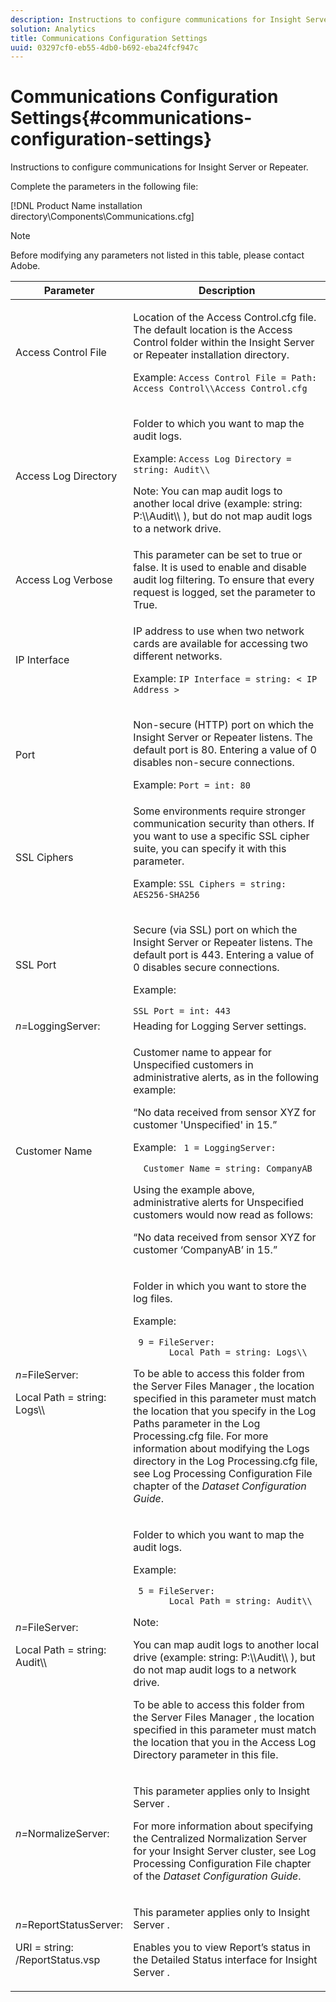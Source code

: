 ```yaml
---
description: Instructions to configure communications for Insight Server or Repeater.
solution: Analytics
title: Communications Configuration Settings
uuid: 03297cf0-eb55-4db0-b692-eba24fcf947c
---
```


# Communications Configuration Settings{#communications-configuration-settings}

Instructions to configure communications for Insight Server or Repeater.

Complete the parameters in the following file:

[!DNL Product Name installation directory\Components\Communications.cfg]

>[!NOTE]
>
>Before modifying any parameters not listed in this table, please contact Adobe.

<table id="table_C87F1150E53548F484A8C0CFE91F1079"> 
 <thead> 
  <tr> 
   <th colname="col1" class="entry"> Parameter </th> 
   <th colname="col2" class="entry"> Description </th> 
  </tr> 
 </thead>
 <tbody> 
  <tr> 
   <td colname="col1"> Access Control File </td> 
   <td colname="col2"> <p>Location of the <span class="filepath"> Access Control.cfg </span> file. The default location is the <span class="filepath"> Access Control </span> folder within the <span class="keyword"> Insight Server </span> or <span class="wintitle"> Repeater </span> installation directory. </p> <p>Example: <code>Access Control File = Path: Access Control\\Access Control.cfg</code> </p> </td> 
  </tr> 
  <tr> 
   <td colname="col1"> Access Log Directory </td> 
   <td colname="col2"> <p>Folder to which you want to map the audit logs. </p> <p>Example: <code>Access Log Directory = string: Audit\\</code> </p> <p> <p>Note:  You can map audit logs to another local drive (example: <span class="filepath"> string: P:\\Audit\\ </span>), but do not map audit logs to a network drive. </p> </p> </td> 
  </tr> 
  <tr> 
   <td colname="col1"> Access Log Verbose </td> 
   <td colname="col2"> This parameter can be set to true or false. It is used to enable and disable audit log filtering. To ensure that every request is logged, set the parameter to True. </td> 
  </tr> 
  <tr> 
   <td colname="col1"> IP Interface </td> 
   <td colname="col2"> <p>IP address to use when two network cards are available for accessing two different networks. </p> <p>Example: <code>IP Interface = string: &lt; IP Address &gt;</code> </p> </td> 
  </tr> 
  <tr> 
   <td colname="col1"> Port </td> 
   <td colname="col2"> <p>Non-secure (HTTP) port on which the <span class="keyword"> Insight Server </span> or <span class="wintitle"> Repeater </span> listens. The default port is 80. Entering a value of 0 disables non-secure connections. </p> <p>Example: <code>Port = int: 80</code> </p> </td> 
  </tr> 
  <tr> 
   <td colname="col1"> SSL Ciphers </td> 
   <td colname="col2"> Some environments require stronger communication security than others. If you want to use a specific SSL cipher suite, you can specify it with this parameter. <p>Example: <code>SSL Ciphers = string: AES256-SHA256</code> </p> </td> 
  </tr> 
  <tr> 
   <td colname="col1"> SSL Port </td> 
   <td colname="col2"> <p>Secure (via SSL) port on which the <span class="keyword"> Insight Server </span> or <span class="wintitle"> Repeater </span> listens. The default port is 443. Entering a value of 0 disables secure connections. </p> <p>Example: <span class="filepath"></span> </p> <code>SSL Port = int: 443</code> </td> 
  </tr> 
  <tr> 
   <td colname="col1"> <i>n=</i>LoggingServer: </td> 
   <td colname="col2"> Heading for Logging Server settings. </td> 
  </tr> 
  <tr> 
   <td colname="col1"> Customer Name </td> 
   <td colname="col2"> <p>Customer name to appear for Unspecified customers in administrative alerts, as in the following example: </p> <p>“No data received from sensor XYZ for customer 'Unspecified' in 15.” </p> <p>Example: <code> 1&nbsp;=&nbsp;LoggingServer:&nbsp; 
      &nbsp;&nbsp;Customer&nbsp;Name&nbsp;=&nbsp;string:&nbsp;CompanyAB </code> </p> <p>Using the example above, administrative alerts for Unspecified customers would now read as follows: </p> <p>“No data received from sensor XYZ for customer ‘CompanyAB’ in 15.” </p> </td> 
  </tr> 
  <tr> 
   <td colname="col1"> <p> <i>n=</i>FileServer: </p> <p> Local Path = string: Logs\\ </p> </td> 
   <td colname="col2"> <p>Folder in which you want to store the log files. </p> <p>Example: </p> <code> 9&nbsp;=&nbsp;FileServer:&nbsp; 
     &nbsp;&nbsp;Local&nbsp;Path&nbsp;=&nbsp;string:&nbsp;Logs\\ </code> <p>To be able to access this folder from the <span class="wintitle"> Server Files Manager </span>, the location specified in this parameter must match the location that you specify in the Log Paths parameter in the <span class="filepath"> Log Processing.cfg </span> file. For more information about modifying the Logs directory in the <span class="filepath"> Log Processing.cfg </span> file, see Log Processing Configuration File chapter of the <i>Dataset Configuration Guide</i>. </p> </td> 
  </tr> 
  <tr> 
   <td colname="col1"> <p> <i>n=</i>FileServer: </p> <p> Local Path = string: Audit\\ </p> </td> 
   <td colname="col2"> <p>Folder to which you want to map the audit logs. </p> <p>Example: </p> <code> 5&nbsp;=&nbsp;FileServer:&nbsp; 
     &nbsp;&nbsp;Local&nbsp;Path&nbsp;=&nbsp;string:&nbsp;Audit\\ </code> <p>Note:  <p>You can map audit logs to another local drive (example: <span class="filepath"> string: P:\\Audit\\ </span>), but do not map audit logs to a network drive. </p> <p>To be able to access this folder from the <span class="wintitle"> Server Files Manager </span>, the location specified in this parameter must match the location that you in the Access Log Directory parameter in this file. </p> </p> </td> 
  </tr> 
  <tr> 
   <td colname="col1"> <i>n=</i>NormalizeServer: </td> 
   <td colname="col2"> <p>This parameter applies only to <span class="keyword"> Insight Server </span>. </p> <p>For more information about specifying the Centralized Normalization Server for your <span class="keyword"> Insight Server </span> cluster, see Log Processing Configuration File chapter of the <i>Dataset Configuration Guide</i>. </p> </td> 
  </tr> 
  <tr> 
   <td colname="col1"> <p> <i>n=</i>ReportStatusServer: </p> <p> URI = string: /ReportStatus.vsp </p> </td> 
   <td colname="col2"> <p>This parameter applies only to <span class="keyword"> Insight Server </span>. </p> <p>Enables you to view <span class="keyword"> Report’s </span> status in the Detailed Status interface for <span class="keyword"> Insight Server </span>. </p> </td> 
  </tr> 
 </tbody> 
</table>
